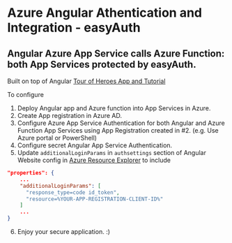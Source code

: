 # Azure Angular Athentication and Integration - easyAuth
## Angular Azure App Service calls Azure Function: both App Services  protected by easyAuth.  


Built on top of Angular [Tour of Heroes App and Tutorial](https://angular.io/tutorial)

To configure
 
1. Deploy Angular app and Azure function into App Services in Azure.
2. Create App registration in Azure AD.
3. Configure Azure App Service Authentication for both Angular and Azure Function App Services using App Registration created in #2. (e.g. Use Azure portal or PowerShell)
4. Configure secret Angular App Service Authentication.
5. Update ```additionalLoginParams``` in ```authsettings``` section of Angular Website config in [Azure Resource Explorer](https://resources.azure.com/) to include


```json
"properties": {
	...
    "additionalLoginParams": [
      "response_type=code id_token",
      "resource=%YOUR-APP-REGISTRATION-CLIENT-ID%"
    ]
	...
}		
```   

6. Enjoy your secure application. :)

